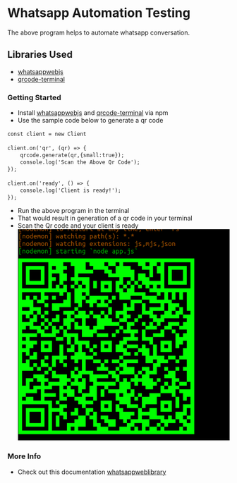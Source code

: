 # Whatsapp Automation Testing

The above program helps to automate whatsapp conversation.

## Libraries Used
- [whatsappwebjs](https://www.npmjs.com/package/whatsapp-web)
- [qrcode-terminal](https://www.npmjs.com/package/qrcode-terminal)

### Getting Started
- Install [whatsappwebjs](https://www.npmjs.com/package/whatsapp-web) and [qrcode-terminal](https://www.npmjs.com/package/qrcode-terminal) via npm
- Use the sample code below to generate a qr code

```
const client = new Client

client.on('qr', (qr) => {
    qrcode.generate(qr,{small:true});
    console.log('Scan the Above Qr Code');
});

client.on('ready', () => {
    console.log('Client is ready!');
});
```
- Run the above program in the terminal 
- That would result in generation of a qr code in your terminal
- Scan the Qr code and your client is ready
![qrcode-img](/images/qrcode.png)

### More Info
- Check out this documentation [whatsappweblibrary](https://wwebjs.dev/guide/) 